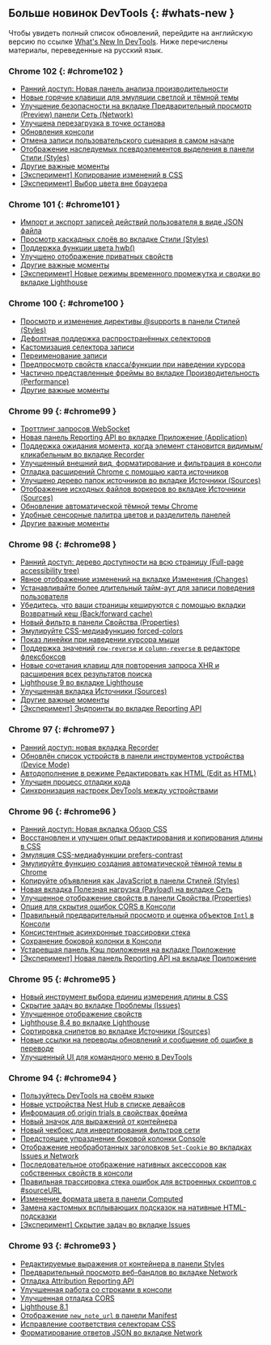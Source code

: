 ## Больше новинок DevTools {: #whats-new }

Чтобы увидеть полный список обновлений,  перейдите на английскую версию по ссылке 
<a href="/tags/new-in-devtools/" translate="no">What's New In DevTools</a>. Ниже перечислены материалы, переведенные на русский язык.


<!-- ### Chrome 103 {: #chrome103 }

* [Capture double-click and right-click events in the Recorder panel](/ru/blog/new-in-devtools-103/#recorder)
* [New timespan and snapshot mode in the Lighthouse panel](/ru/blog/new-in-devtools-103/#lighthouse)
* [Improved zoom control in the Performance Insights panel](/ru/blog/new-in-devtools-103/#zoom)
* [Confirm to delete a performance recording](/ru/blog/new-in-devtools-103/#delete)
* [Picking a color outside of the browser](/ru/blog/new-in-devtools-103/#color)
* [Improved inline value preview during debugging](/ru/blog/new-in-devtools-103/#inline-preview)
* [Support large blobs for virtual authenticators](/ru/blog/new-in-devtools-103/#webauthn)
* [New keyboard shortcuts in the Sources panel](/ru/blog/new-in-devtools-103/#shortcuts)
* [Sourcemaps improvements](/ru/blog/new-in-devtools-103/#sourcemaps) -->


### Chrome 102 {: #chrome102 }

* [Ранний доступ: Новая панель анализа производительности](/ru/blog/new-in-devtools-102/#perf)
* [Новые горячие клавиши для эмуляции светлой и тёмной темы](/ru/blog/new-in-devtools-102/#emulation)
* [Улучшение безопасности на вкладке Предварительный просмотр (Preview) панели Сеть (Network)](/ru/blog/new-in-devtools-102/#network-preview)
* [Улучшена перезагрузка в точке останова](/ru/blog/new-in-devtools-102/#debugger)
* [Обновления консоли](/ru/blog/new-in-devtools-102/#console)
* [Отмена записи пользовательского сценария в самом начале](/ru/blog/new-in-devtools-102/#recorder)
* [Отображение наследуемых псевдоэлементов выделения в панели Стили (Styles)](/ru/blog/new-in-devtools-102/#pseudo)
* [Другие важные моменты](/ru/blog/new-in-devtools-102/#misc)
* [[Эксперимент] Копирование изменений в CSS](/ru/blog/new-in-devtools-102/#copy)
* [[Эксперимент] Выбор цвета вне браузера](/ru/blog/new-in-devtools-102/#color-picker)

### Chrome 101 {: #chrome101 }

 * [Импорт и экспорт записей действий пользователя в виде JSON файла](/ru/blog/new-in-devtools-101/#recorder)
 * [Просмотр каскадных слоёв во вкладке Стили (Styles)](/ru/blog/new-in-devtools-101/#layer)
 * [Поддержка функции цвета hwb()](/ru/blog/new-in-devtools-101/#hwb)
 * [Улучшено отображение приватных свойств](/ru/blog/new-in-devtools-101/#private-props)
 * [Другие важные моменты](/ru/blog/new-in-devtools-101/#misc)
 * [[Эксперимент] Новые режимы временного промежутка и сводки во вкладке Lighthouse](/ru/blog/new-in-devtools-101/#lighthouse)


### Chrome 100 {: #chrome100 }

* [Просмотр и изменение директивы @supports в панели Стилей (Styles)](/ru/blog/new-in-devtools-100/#supports)
* [Дефолтная поддержка распространённых селекторов](/ru/blog/new-in-devtools-100/#selector)
* [Кастомизация селектора записи](/ru/blog/new-in-devtools-100/#customize-selector)
* [Переименование записи](/ru/blog/new-in-devtools-100/#recorder-rename)
* [Предпросмотр свойств класса/функции при наведении курсора](/ru/blog/new-in-devtools-100/#properties)
* [Частично представленные фреймы во вкладке Производительность (Performance)](/ru/blog/new-in-devtools-100/#perf)
* [Другие важные моменты](/ru/blog/new-in-devtools-100/#misc)


### Chrome 99 {: #chrome99 }

* [Троттлинг запросов WebSocket](/ru/blog/new-in-devtools-99/#websocket)
* [Новая панель Reporting API во вкладке Приложение (Application)](/ru/blog/new-in-devtools-99/#reporting-api)
* [Поддержка ожидания момента, когда элемент становится видимым/кликабельным во вкладке Recorder](/ru/blog/new-in-devtools-99/#recorder)
* [Улучшенный внешний вид, форматирование и фильтрация в консоли](/ru/blog/new-in-devtools-99/#console)
* [Отладка расширений Chrome с помощью карта источников](/ru/blog/new-in-devtools-99/#extension)
* [Улучшено дерево папок источников во вкладке Источники (Sources)](/ru/blog/new-in-devtools-99/#source-tree)
* [Отображение исходных файлов воркеров во вкладке Источники (Sources)](/ru/blog/new-in-devtools-99/#worker-sourcemap)
* [Обновление автоматической тёмной темы Chrome](/ru/blog/new-in-devtools-99/#auto-dark-mode)
* [Удобные сенсорные палитра цветов и разделитель панелей](/ru/blog/new-in-devtools-99/#touch-friendly)
* [Другие важные моменты](/ru/blog/new-in-devtools-99/#misc)


### Chrome 98 {: #chrome98 }

* [Ранний доступ: дерево доступности на всю страницу (Full-page accessibility tree)](/ru/blog/new-in-devtools-98/#a11y-tree)
* [Явное отображение изменений на вкладке Изменения (Changes)](/ru/blog/new-in-devtools-98/#changes)
* [Устанавливайте более длительный тайм-аут для записи поведения пользователя](/ru/blog/new-in-devtools-98/#recorder-timeout)
* [Убедитесь, что ваши страницы кешируются с помощью вкладки Возвратный кеш (Back/forward cache)](/ru/blog/new-in-devtools-98/#bfcache)
* [Новый фильтр в панели Свойства (Properties)](/ru/blog/new-in-devtools-98/#properties)
* [Эмулируйте CSS-медиафункцию forced-colors](/ru/blog/new-in-devtools-98/#forced-colors)
* [Показ линейки при наведении курсора мыши](/ru/blog/new-in-devtools-98/#show-rulers)
* [Поддержка значений `row-reverse` и `column-reverse` в редакторе флексбоксов](/ru/blog/new-in-devtools-98/#flexbox-editor)
* [Новые сочетания клавиш для повторения запроса XHR и расширения всех результатов поиска](/ru/blog/new-in-devtools-98/#shortcuts)
* [Lighthouse 9 во вкладке Lighthouse](/ru/blog/new-in-devtools-98/#lighthouse)
* [Улучшенная вкладка Источники (Sources)](/ru/blog/new-in-devtools-98/#sources)
* [Другие важные моменты](/ru/blog/new-in-devtools-98/#misc)
* [[Эксперимент] Эндпоинты во вкладке Reporting API](/ru/blog/new-in-devtools-98/#reporting-api)

### Chrome 97 {: #chrome97 }

* [Ранний доступ: новая вкладка Recorder](/ru/blog/new-in-devtools-97/#recorder)
* [Обновлён список устройств в панели инструментов устройства (Device Mode)](/ru/blog/new-in-devtools-97/#device)
* [Автодополнение в режиме Редактировать как HTML (Edit as HTML)](/ru/blog/new-in-devtools-97/#code-completion)
* [Улучшен процесс отладки кода](/ru/blog/new-in-devtools-97/#debugging)
* [Синхронизация настроек DevTools между устройствами](/ru/blog/new-in-devtools-97/#sync)

### Chrome 96 {: #chrome96 }

* [Ранний доступ: Новая вкладка Обзор CSS](/ru/blog/new-in-devtools-96/#css-overview)
* [Восстановлен и улучшен опыт редактирования и копирования длины в CSS](/ru/blog/new-in-devtools-966/#length)
* [Эмуляция CSS-медиафункции prefers-contrast](/ru/blog/new-in-devtools-96/#prefers-contrast)
* [Эмулируйте функцию создания автоматической тёмной темы в Chrome](/ru/blog/new-in-devtools-96/#auto-dark-mode)
* [Копируйте объявления как JavaScript в панели Стилей (Styles)](/ru/blog/new-in-devtools-96/#copy-as-js)
* [Новая вкладка Полезная нагрузка (Payload) на вкладке Сеть](/ru/blog/new-in-devtools-96/#payload)
* [Улучшенное отображение свойств в панели Свойства (Properties)](/ru/blog/new-in-devtools-96/#properties)
* [Опция для скрытия ошибок CORS в Консоли](/ru/blog/new-in-devtools-96/#hide-cors-errors)
* [Правильный предварительный просмотр и оценка объектов `Intl` в Консоли](/ru/blog/new-in-devtools-96/#intl)
* [Консистентные асинхронные трассировки стека](/ru/blog/new-in-devtools-96/#async)
* [Сохранение боковой колонки в Консоли](/ru/blog/new-in-devtools-96/#console-sidebar)
* [Устаревшая панель Кэш приложения на вкладке Приложение](/ru/blog/new-in-devtools-96/#app-cache)
* [[Эксперимент] Новая панель Reporting API на вкладке Приложение](/ru/blog/new-in-devtools-96/#reporting-api)

### Chrome 95 {: #chrome95 }

* [Новый инструмент выбора единиц измерения длины в CSS](/ru/blog/new-in-devtools-95/#length)
* [Скрытие задач во вкладке Проблемы (Issues)](/ru/blog/new-in-devtools-95/#hide-issues)
* [Улучшенное отображение свойств](/ru/blog/new-in-devtools-95/#properties)
* [Lighthouse 8.4 во вкладке Lighthouse](/ru/blog/new-in-devtools-95/#lighthouse)
* [Сортировка снипетов во вкладке Источники (Sources)](/ru/blog/new-in-devtools-95/#snippets)
* [Новые ссылки на переводы обновлений и сообщение об ошибке в переводе](/ru/blog/new-in-devtools-95/#localized)
* [Улучшенный UI для командного меню в DevTools](/ru/blog/new-in-devtools-95/#command-menu)


### Chrome 94 {: #chrome94 }

* [Пользуйтесь DevTools на своём языке](/ru/blog/new-in-devtools-94/#localized)
* [Новые устройства Nest Hub в списке девайсов](/ru/blog/new-in-devtools-94/#nest-hub)
* [Информация об origin trials в свойствах фрейма](/ru/blog/new-in-devtools-94/#origin-trials)
* [Новый значок для выражений от контейнера](/ru/blog/new-in-devtools-94/#container-queries)
* [Новый чекбокс для инвертирования фильтров сети](/ru/blog/new-in-devtools-94/#nvert-network-filter)
* [Предстоящее упразднение боковой колонки Console](/ru/blog/new-in-devtools-94/#deprecated)
* [Отображение необработанных заголовков `Set-Cookie` во вкладках Issues и Network](/ru/blog/new-in-devtools-94/#raw-cookies)
* [Последовательное отображение нативных аксессоров как собственных свойств в консоли](/ru/blog/new-in-devtools-94/#native-accessors)
* [Правильная трассировка стека ошибок для встроенных скриптов с #sourceURL](/ru/blog/new-in-devtools-94/#inline-script)
* [Изменение формата цвета в панели Computed](/ru/blog/new-in-devtools-94/#color-unit)
* [Замена кастомных всплывающих подсказок на нативные HTML-подсказки](/ru/blog/new-in-devtools-94/#tooltip)
* [[Эксперимент] Скрытие задач во вкладке Issues](/ru/blog/new-in-devtools-94/#hide-issues)


### Chrome 93 {: #chrome93 }

* [Редактируемые выражения от контейнера в панели Styles](/ru/blog/new-in-devtools-93/#container-queries)
* [Предварительный просмотр веб-бандлов во вкладке Network](/ru/blog/new-in-devtools-93/#web-bundle)
* [Отладка Attribution Reporting API](/ru/blog/new-in-devtools-93/#attribution-reporting)
* [Улучшенная работа со строками в консоли](/ru/blog/new-in-devtools-93/#string)
* [Улучшенная отладка CORS](/ru/blog/new-in-devtools-93/#cors)
* [Lighthouse 8.1](/ru/blog/new-in-devtools-93/#lighthouse)
* [Отображение `new_note_url` в панели Manifest](/ru/blog/new-in-devtools-93/#new-note-url)
* [Исправление соответствия селекторам CSS](/ru/blog/new-in-devtools-93/#matching-selectors)
* [Форматирование ответов JSON во вкладке Network](/ru/blog/new-in-devtools-93/#pretty-print-json)
